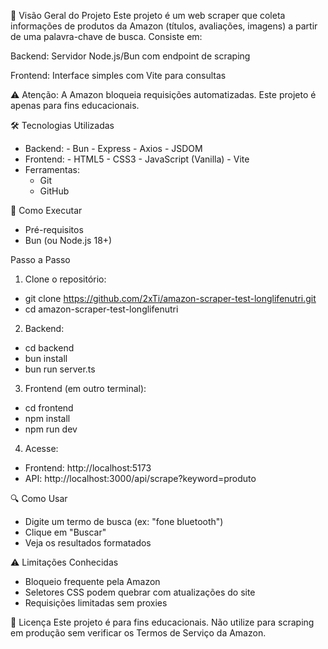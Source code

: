 📌 Visão Geral do Projeto
Este projeto é um web scraper que coleta informações de produtos da Amazon (títulos, avaliações, imagens) a partir de uma palavra-chave de busca. Consiste em:

Backend: Servidor Node.js/Bun com endpoint de scraping

Frontend: Interface simples com Vite para consultas

⚠️ Atenção: A Amazon bloqueia requisições automatizadas. Este projeto é apenas para fins educacionais.

🛠️ Tecnologias Utilizadas
- Backend:
	  - Bun
	  - Express
	  - Axios
	  - JSDOM
- Frontend:
	  - HTML5
	  - CSS3
	  - JavaScript (Vanilla)
	  - Vite
- Ferramentas:
	- Git
  	- GitHub

🚀 Como Executar
- Pré-requisitos
- Bun (ou Node.js 18+)

Passo a Passo

1. Clone o repositório:
  - git clone https://github.com/2xTi/amazon-scraper-test-longlifenutri.git
  - cd amazon-scraper-test-longlifenutri

2. Backend:
  - cd backend
  - bun install
  - bun run server.ts

3. Frontend (em outro terminal):
  - cd frontend
  - npm install
  - npm run dev

4. Acesse:
  - Frontend: http://localhost:5173
  - API: http://localhost:3000/api/scrape?keyword=produto

🔍 Como Usar
  - Digite um termo de busca (ex: "fone bluetooth")
  - Clique em "Buscar"
  - Veja os resultados formatados

⚠️ Limitações Conhecidas
  - Bloqueio frequente pela Amazon
  - Seletores CSS podem quebrar com atualizações do site
  - Requisições limitadas sem proxies

📄 Licença
Este projeto é para fins educacionais. Não utilize para scraping em produção sem verificar os Termos de Serviço da Amazon.
